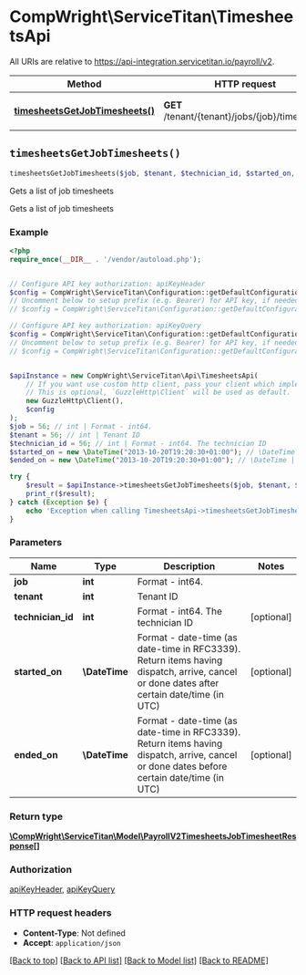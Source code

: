 # CompWright\ServiceTitan\TimesheetsApi

All URIs are relative to https://api-integration.servicetitan.io/payroll/v2.

Method | HTTP request | Description
------------- | ------------- | -------------
[**timesheetsGetJobTimesheets()**](TimesheetsApi.md#timesheetsGetJobTimesheets) | **GET** /tenant/{tenant}/jobs/{job}/timesheets | Gets a list of job timesheets


## `timesheetsGetJobTimesheets()`

```php
timesheetsGetJobTimesheets($job, $tenant, $technician_id, $started_on, $ended_on): \CompWright\ServiceTitan\Model\PayrollV2TimesheetsJobTimesheetResponse[]
```

Gets a list of job timesheets

Gets a list of job timesheets

### Example

```php
<?php
require_once(__DIR__ . '/vendor/autoload.php');


// Configure API key authorization: apiKeyHeader
$config = CompWright\ServiceTitan\Configuration::getDefaultConfiguration()->setApiKey('ST-App-Key', 'YOUR_API_KEY');
// Uncomment below to setup prefix (e.g. Bearer) for API key, if needed
// $config = CompWright\ServiceTitan\Configuration::getDefaultConfiguration()->setApiKeyPrefix('ST-App-Key', 'Bearer');

// Configure API key authorization: apiKeyQuery
$config = CompWright\ServiceTitan\Configuration::getDefaultConfiguration()->setApiKey('servicetitanapplicationkey', 'YOUR_API_KEY');
// Uncomment below to setup prefix (e.g. Bearer) for API key, if needed
// $config = CompWright\ServiceTitan\Configuration::getDefaultConfiguration()->setApiKeyPrefix('servicetitanapplicationkey', 'Bearer');


$apiInstance = new CompWright\ServiceTitan\Api\TimesheetsApi(
    // If you want use custom http client, pass your client which implements `GuzzleHttp\ClientInterface`.
    // This is optional, `GuzzleHttp\Client` will be used as default.
    new GuzzleHttp\Client(),
    $config
);
$job = 56; // int | Format - int64.
$tenant = 56; // int | Tenant ID
$technician_id = 56; // int | Format - int64. The technician ID
$started_on = new \DateTime("2013-10-20T19:20:30+01:00"); // \DateTime | Format - date-time (as date-time in RFC3339). Return items having dispatch, arrive, cancel or done dates after certain date/time (in UTC)
$ended_on = new \DateTime("2013-10-20T19:20:30+01:00"); // \DateTime | Format - date-time (as date-time in RFC3339). Return items having dispatch, arrive, cancel or done dates before certain date/time (in UTC)

try {
    $result = $apiInstance->timesheetsGetJobTimesheets($job, $tenant, $technician_id, $started_on, $ended_on);
    print_r($result);
} catch (Exception $e) {
    echo 'Exception when calling TimesheetsApi->timesheetsGetJobTimesheets: ', $e->getMessage(), PHP_EOL;
}
```

### Parameters

Name | Type | Description  | Notes
------------- | ------------- | ------------- | -------------
 **job** | **int**| Format - int64. |
 **tenant** | **int**| Tenant ID |
 **technician_id** | **int**| Format - int64. The technician ID | [optional]
 **started_on** | **\DateTime**| Format - date-time (as date-time in RFC3339). Return items having dispatch, arrive, cancel or done dates after certain date/time (in UTC) | [optional]
 **ended_on** | **\DateTime**| Format - date-time (as date-time in RFC3339). Return items having dispatch, arrive, cancel or done dates before certain date/time (in UTC) | [optional]

### Return type

[**\CompWright\ServiceTitan\Model\PayrollV2TimesheetsJobTimesheetResponse[]**](../Model/PayrollV2TimesheetsJobTimesheetResponse.md)

### Authorization

[apiKeyHeader](../../README.md#apiKeyHeader), [apiKeyQuery](../../README.md#apiKeyQuery)

### HTTP request headers

- **Content-Type**: Not defined
- **Accept**: `application/json`

[[Back to top]](#) [[Back to API list]](../../README.md#endpoints)
[[Back to Model list]](../../README.md#models)
[[Back to README]](../../README.md)

